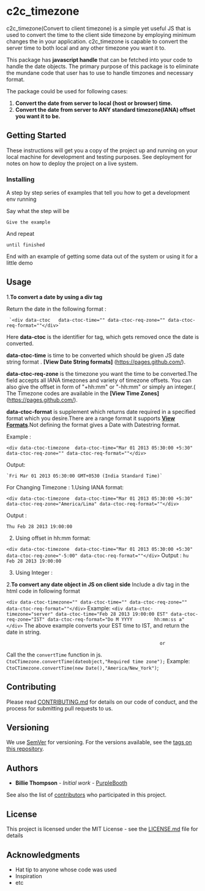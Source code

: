 # c2c_timezone


c2c_timezone(Convert to client timezone) is a simple yet useful JS that is used to convert the time to the client side timezone by employing minimum changes the in your application. c2c_timezone is capable to convert the server time to both local and any other timezone you want it to. 

This package has **javascript handle** that can be fetched into your code to handle the date objects. The primary purpose of this package is to eliminate the mundane code that user has to use to handle timzones and necessary format.

The package could be used for following cases:
1. **Convert the date from server to local (host or browser) time.**
2. **Convert the date from server to ANY standard timezone(IANA) offset you want it to be.**



## Getting Started

These instructions will get you a copy of the project up and running on your local machine for development and testing purposes. See deployment for notes on how to deploy the project on a live system.



### Installing

A step by step series of examples that tell you how to get a development env running

Say what the step will be

```
Give the example
```

And repeat

```
until finished
```

End with an example of getting some data out of the system or using it for a little demo


## Usage

 1.**To convert a date by using a div tag**
    
   Return the date in the following format :
     
     `<div data-ctoc   data-ctoc-time="" data-ctoc-req-zone="" data-ctoc-req-format=""</div>`
   
   Here **data-ctoc** is the identifier for tag, which gets removed once the date is converted.
   
   **data-ctoc-time** is time to be converted which should be given JS date string  format . **[View Date String formats]**  (https://pages.github.com/).
   
   **data-ctoc-req-zone** is the timezone you want the time to be converted.The field accepts all IANA timezones and variety of timezone offsets. You can also give the offset in form of "+hh:mm" or "-hh:mm" or simply an integer.( The Timezone codes are available in the **[View Time Zones]**  (https://pages.github.com/).
   
   **data-ctoc-format** is supplement which returns date required in a specified format which you desire.There are a range format it supports **[View Formats](https://pages.github.com/)**.Not defining the format gives a Date with Datestring format.
   
   Example :
   
   `<div data-ctoc-timezone  data-ctoc-time="Mar 01 2013 05:30:00 +5:30" data-ctoc-req-zone="" data-ctoc-req-format=""</div>`
    
   Output:
   
    `Fri Mar 01 2013 05:30:00 GMT+0530 (India Standard Time)`
   
   For Changing Timezone :
   1.Using IANA format:
   
   `<div data-ctoc-timezone  data-ctoc-time="Mar 01 2013 05:30:00 +5:30" data-ctoc-req-zone="America/Lima" data-ctoc-req-format=""</div>`
    
  Output :
  
  `Thu Feb 28 2013 19:00:00`
   
   2. Using offset in hh:mm format:
   
   `<div data-ctoc-timezone  data-ctoc-time="Mar 01 2013 05:30:00 +5:30" data-ctoc-req-zone="-5:00" data-ctoc-req-format=""</div>`
Output :
  `hu Feb 28 2013 19:00:00`
  
  3. Using Integer :
  
  
  
                                
   
 2.**To convert any date object in JS on client side** Include a div tag in the html code in following format 
    
   `<div data-ctoc-timezone="" data-ctoc-time="" data-ctoc-req-zone="" data-ctoc-req-format=""</div>`
    Example:
    `<div data-ctoc-timezone="server" data-ctoc-time="Feb 28 2013 19:00:00 EST" data-ctoc-req-zone="IST" data-ctoc-req-format="Do M YYYY        hh:mm:ss a"</div>`
    The above example converts your EST time to IST, and return the date in string.
    
                                                            or
   Call the the `convertTime` function in js.
        `CtoCTimezone.convertTime(dateobject,"Required time zone");`
   Example:
          `CtoCTimezone.convertTime(new Date(),"America/New_York")`;
          


## Contributing

Please read [CONTRIBUTING.md](https://gist.github.com/PurpleBooth/b24679402957c63ec426) for details on our code of conduct, and the process for submitting pull requests to us.

## Versioning

We use [SemVer](http://semver.org/) for versioning. For the versions available, see the [tags on this repository](https://github.com/your/project/tags). 

## Authors

* **Billie Thompson** - *Initial work* - [PurpleBooth](https://github.com/PurpleBooth)

See also the list of [contributors](https://github.com/your/project/contributors) who participated in this project.

## License

This project is licensed under the MIT License - see the [LICENSE.md](LICENSE.md) file for details

## Acknowledgments

* Hat tip to anyone whose code was used
* Inspiration
* etc


